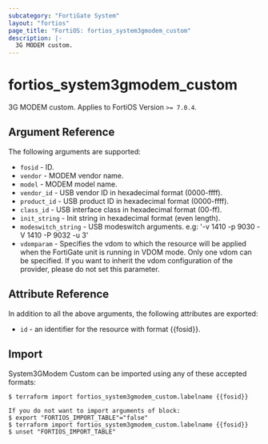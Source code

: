```yaml
---
subcategory: "FortiGate System"
layout: "fortios"
page_title: "FortiOS: fortios_system3gmodem_custom"
description: |-
  3G MODEM custom.
---
```


# fortios_system3gmodem_custom
3G MODEM custom. Applies to FortiOS Version `>= 7.0.4`.

## Argument Reference

The following arguments are supported:

* `fosid` - ID.
* `vendor` - MODEM vendor name.
* `model` - MODEM model name.
* `vendor_id` - USB vendor ID in hexadecimal format (0000-ffff).
* `product_id` - USB product ID in hexadecimal format (0000-ffff).
* `class_id` - USB interface class in hexadecimal format (00-ff).
* `init_string` - Init string in hexadecimal format (even length).
* `modeswitch_string` - USB modeswitch arguments. e.g: '-v 1410 -p 9030 -V 1410 -P 9032 -u 3'
* `vdomparam` - Specifies the vdom to which the resource will be applied when the FortiGate unit is running in VDOM mode. Only one vdom can be specified. If you want to inherit the vdom configuration of the provider, please do not set this parameter.


## Attribute Reference

In addition to all the above arguments, the following attributes are exported:
* `id` - an identifier for the resource with format {{fosid}}.

## Import

System3GModem Custom can be imported using any of these accepted formats:
```
$ terraform import fortios_system3gmodem_custom.labelname {{fosid}}

If you do not want to import arguments of block:
$ export "FORTIOS_IMPORT_TABLE"="false"
$ terraform import fortios_system3gmodem_custom.labelname {{fosid}}
$ unset "FORTIOS_IMPORT_TABLE"
```
